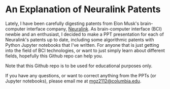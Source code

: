 # An Explanation of Neuralink Patents

Lately, I have been carefully digesting patents from Elon Musk's brain-computer interface company, [Neuralink](https://www.neuralink.com/). As brain-computer interface (BCI) newbie and an enthusiast, I decided to make a PPT presentation for each of Neuralink's patents up to date, including some algorithmic patents with Python Jupyter notebooks that I've written. For anyone that is just getting into the field of BCI technologies, or want to just simply learn about different fields, hopefully this Github repo can help you. 

Note that this Github repo is to be used for educational purposes only. 

If you have any questions, or want to correct anything from the PPTs (or Jupyter notebooks), please email me at mgz2112@columbia.edu. 

